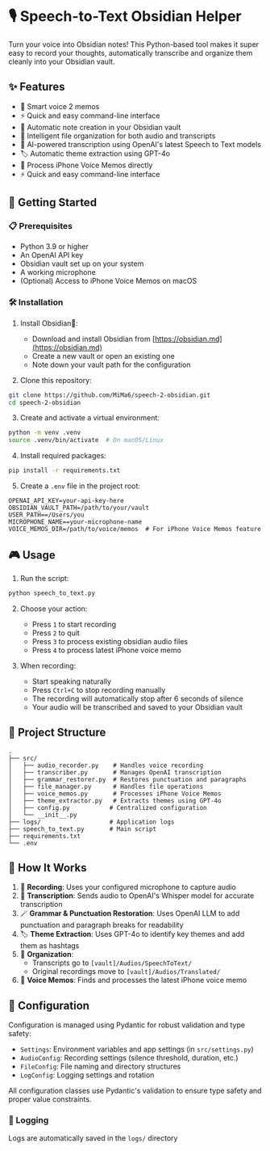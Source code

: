 # 🎙️ Speech-to-Text Obsidian Helper

Turn your voice into Obsidian notes! This Python-based tool makes it super easy to record your thoughts, automatically transcribe and organize them cleanly into your Obsidian vault.


## ✨ Features

- 🎤 Smart voice 2 memos
- ⚡ Quick and easy command-line interface
- 📝 Automatic note creation in your Obsidian vault
- 🎯 Intelligent file organization for both audio and transcripts
- 🤖 AI-powered transcription using OpenAI's latest Speech to Text models
- 🏷️ Automatic theme extraction using GPT-4o
- 📱 Process iPhone Voice Memos directly
- ⚡ Quick and easy command-line interface

## 🚀 Getting Started

### 📋 Prerequisites

- Python 3.9 or higher
- An OpenAI API key
- Obsidian vault set up on your system
- A working microphone
- (Optional) Access to iPhone Voice Memos on macOS

### 🛠️ Installation

1. Install Obsidian💎:

   - Download and install Obsidian from [https://obsidian.md](https://obsidian.md)
   - Create a new vault or open an existing one
   - Note down your vault path for the configuration

2. Clone this repository:

```bash
git clone https://github.com/MiMa6/speech-2-obsidian.git
cd speech-2-obsidian
```

3. Create and activate a virtual environment:

```bash
python -m venv .venv
source .venv/bin/activate  # On macOS/Linux
```

4. Install required packages:

```bash
pip install -r requirements.txt
```

5. Create a `.env` file in the project root:

```env
OPENAI_API_KEY=your-api-key-here
OBSIDIAN_VAULT_PATH=/path/to/your/vault
USER_PATH==/Users/you
MICROPHONE_NAME==your-microphone-name
VOICE_MEMOS_DIR=/path/to/voice/memos  # For iPhone Voice Memos feature
```

## 🎮 Usage

1. Run the script:

```bash
python speech_to_text.py
```

2. Choose your action:

   - Press `1` to start recording
   - Press `2` to quit
   - Press `3` to process existing obsidian audio files
   - Press `4` to process latest iPhone voice memo

3. When recording:
   - Start speaking naturally
   - Press `Ctrl+C` to stop recording manually
   - The recording will automatically stop after 6 seconds of silence
   - Your audio will be transcribed and saved to your Obsidian vault

## 📁 Project Structure

```
.
├── src/
│   ├── audio_recorder.py    # Handles voice recording
│   ├── transcriber.py       # Manages OpenAI transcription
│   ├── grammar_restorer.py  # Restores punctuation and paragraphs
│   ├── file_manager.py      # Handles file operations
│   ├── voice_memos.py       # Processes iPhone Voice Memos
│   ├── theme_extractor.py   # Extracts themes using GPT-4o
│   ├── config.py           # Centralized configuration
│   └── __init__.py
├── logs/                   # Application logs
├── speech_to_text.py       # Main script
├── requirements.txt
└── .env
```

## 🎯 How It Works

1. 🎤 **Recording**: Uses your configured microphone to capture audio
2. 🤖 **Transcription**: Sends audio to OpenAI's Whisper model for accurate transcription
3. 🪄 **Grammar & Punctuation Restoration**: Uses OpenAI LLM to add punctuation and paragraph breaks for readability
4. 🏷️ **Theme Extraction**: Uses GPT-4o to identify key themes and add them as hashtags
5. 📝 **Organization**:
   - Transcripts go to `[vault]/Audios/SpeechToText/`
   - Original recordings move to `[vault]/Audios/Translated/`
6. 📱 **Voice Memos**: Finds and processes the latest iPhone voice memo

## 🔧 Configuration

Configuration is managed using Pydantic for robust validation and type safety:

- `Settings`: Environment variables and app settings (in `src/settings.py`)
- `AudioConfig`: Recording settings (silence threshold, duration, etc.)
- `FileConfig`: File naming and directory structures
- `LogConfig`: Logging settings and rotation

All configuration classes use Pydantic's validation to ensure type safety and proper value constraints.

### 📝 Logging

Logs are automatically saved in the `logs/` directory
